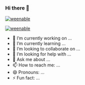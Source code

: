 ### Hi there 👋
[![weenable](https://github-profile-trophy.vercel.app/?username=weenable)](https://github.com/ryo-ma/github-profile-trophy)

[![weenable](https://github-readme-stats.vercel.app/api?username=weenable)](https://github.com/anuraghazra/github-readme-stats)

- 🔭 I’m currently working on ...
- 🌱 I’m currently learning ...
- 👯 I’m looking to collaborate on ...
- 🤔 I’m looking for help with ...
- 💬 Ask me about ...
- 📫 How to reach me: ...
- 😄 Pronouns: ...
- ⚡ Fun fact: ...

